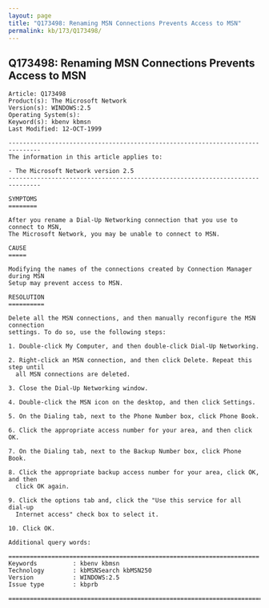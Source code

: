 ```yaml
---
layout: page
title: "Q173498: Renaming MSN Connections Prevents Access to MSN"
permalink: kb/173/Q173498/
---
```


## Q173498: Renaming MSN Connections Prevents Access to MSN

	Article: Q173498
	Product(s): The Microsoft Network
	Version(s): WINDOWS:2.5
	Operating System(s): 
	Keyword(s): kbenv kbmsn
	Last Modified: 12-OCT-1999
	
	-------------------------------------------------------------------------------
	The information in this article applies to:
	
	- The Microsoft Network version 2.5 
	-------------------------------------------------------------------------------
	
	SYMPTOMS
	========
	
	After you rename a Dial-Up Networking connection that you use to connect to MSN,
	The Microsoft Network, you may be unable to connect to MSN.
	
	CAUSE
	=====
	
	Modifying the names of the connections created by Connection Manager during MSN
	Setup may prevent access to MSN.
	
	RESOLUTION
	==========
	
	Delete all the MSN connections, and then manually reconfigure the MSN connection
	settings. To do so, use the following steps:
	
	1. Double-click My Computer, and then double-click Dial-Up Networking.
	
	2. Right-click an MSN connection, and then click Delete. Repeat this step until
	  all MSN connections are deleted.
	
	3. Close the Dial-Up Networking window.
	
	4. Double-click the MSN icon on the desktop, and then click Settings.
	
	5. On the Dialing tab, next to the Phone Number box, click Phone Book.
	
	6. Click the appropriate access number for your area, and then click OK.
	
	7. On the Dialing tab, next to the Backup Number box, click Phone Book.
	
	8. Click the appropriate backup access number for your area, click OK, and then
	  click OK again.
	
	9. Click the options tab and, click the "Use this service for all dial-up
	  Internet access" check box to select it.
	
	10. Click OK.
	
	Additional query words:
	
	======================================================================
	Keywords          : kbenv kbmsn 
	Technology        : kbMSNSearch kbMSN250
	Version           : WINDOWS:2.5
	Issue type        : kbprb
	
	=============================================================================
	
